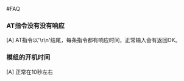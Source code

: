 #FAQ


### AT指令没有没有响应

[A] AT指令以'\r\n'结尾，每条指令都有响应时间，正常输入会有返回OK。

### 模组的开机时间

[A] 正常在10秒左右

### 


























